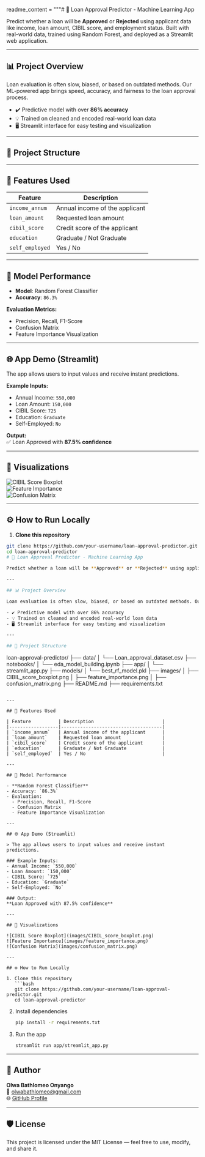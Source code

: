 readme_content = """# 🏦 Loan Approval Predictor - Machine Learning App

Predict whether a loan will be **Approved** or **Rejected** using applicant data like income, loan amount, CIBIL score, and employment status. Built with real-world data, trained using Random Forest, and deployed as a Streamlit web application.

---

## 📊 Project Overview

Loan evaluation is often slow, biased, or based on outdated methods. Our ML-powered app brings speed, accuracy, and fairness to the loan approval process.

- ✔️ Predictive model with over **86% accuracy**
- 💡 Trained on cleaned and encoded real-world loan data
- 🖥️ Streamlit interface for easy testing and visualization

---

## 📂 Project Structure


---

## 🧪 Features Used

| Feature         | Description                          |
|----------------|--------------------------------------|
| `income_annum` | Annual income of the applicant       |
| `loan_amount`  | Requested loan amount                |
| `cibil_score`  | Credit score of the applicant        |
| `education`    | Graduate / Not Graduate              |
| `self_employed`| Yes / No                             |

---

## 🤖 Model Performance

- **Model**: Random Forest Classifier  
- **Accuracy**: `86.3%`

**Evaluation Metrics:**
- Precision, Recall, F1-Score
- Confusion Matrix
- Feature Importance Visualization

---

## 🌐 App Demo (Streamlit)

The app allows users to input values and receive instant predictions.

**Example Inputs:**
- Annual Income: `550,000`
- Loan Amount: `150,000`
- CIBIL Score: `725`
- Education: `Graduate`
- Self-Employed: `No`

**Output:**  
✅ Loan Approved with **87.5% confidence**

---

## 📸 Visualizations

![CIBIL Score Boxplot](images/CIBIL_score_boxplot.png)  
![Feature Importance](images/feature_importance.png)  
![Confusion Matrix](images/confusion_matrix.png)

---

## ⚙️ How to Run Locally

1. **Clone this repository**
```bash
git clone https://github.com/your-username/loan-approval-predictor.git
cd loan-approval-predictor
# 🏦 Loan Approval Predictor - Machine Learning App

Predict whether a loan will be **Approved** or **Rejected** using applicant data like income, loan amount, CIBIL score, and employment status. Built with real-world data, trained using Random Forest, and deployed as a Streamlit web application.

---

## 📊 Project Overview

Loan evaluation is often slow, biased, or based on outdated methods. Our ML-powered app brings speed, accuracy, and fairness to the loan approval process.

- ✔️ Predictive model with over 86% accuracy  
- 💡 Trained on cleaned and encoded real-world loan data  
- 🖥️ Streamlit interface for easy testing and visualization  

---

## 📂 Project Structure

```
loan-approval-predictor/
├── data/
│   └── Loan_approval_dataset.csv
├── notebooks/
│   └── eda_model_building.ipynb
├── app/
│   └── streamlit_app.py
├── models/
│   └── best_rf_model.pkl
├── images/
│   ├── CIBIL_score_boxplot.png
│   ├── feature_importance.png
│   ├── confusion_matrix.png
├── README.md
├── requirements.txt
```

---

## 🧪 Features Used

| Feature          | Description                         |
|------------------|-------------------------------------|
| `income_annum`   | Annual income of the applicant      |
| `loan_amount`    | Requested loan amount               |
| `cibil_score`    | Credit score of the applicant       |
| `education`      | Graduate / Not Graduate             |
| `self_employed`  | Yes / No                            |

---

## 🤖 Model Performance

- **Random Forest Classifier**
- Accuracy: `86.3%`
- Evaluation:
  - Precision, Recall, F1-Score
  - Confusion Matrix
  - Feature Importance Visualization

---

## 🌐 App Demo (Streamlit)

> The app allows users to input values and receive instant predictions.

### Example Inputs:
- Annual Income: `550,000`
- Loan Amount: `150,000`
- CIBIL Score: `725`
- Education: `Graduate`
- Self-Employed: `No`

### Output:
**Loan Approved with 87.5% confidence**

---

## 📸 Visualizations

![CIBIL Score Boxplot](images/CIBIL_score_boxplot.png)  
![Feature Importance](images/feature_importance.png)  
![Confusion Matrix](images/confusion_matrix.png)

---

## ⚙️ How to Run Locally

1. Clone this repository  
   ```bash
   git clone https://github.com/your-username/loan-approval-predictor.git
   cd loan-approval-predictor
   ```

2. Install dependencies  
   ```bash
   pip install -r requirements.txt
   ```

3. Run the app  
   ```bash
   streamlit run app/streamlit_app.py
   ```
---

## 👤 Author

**Olwa Bathlomeo Onyango**  
📧 olwabathlomeo@gmail.com  
🌐 [GitHub Profile](https://github.com/olwabathlomeo)

---

## 🛡️ License

This project is licensed under the MIT License — feel free to use, modify, and share it.
